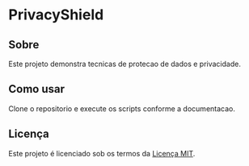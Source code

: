 # PrivacyShield

## Sobre
Este projeto demonstra tecnicas de protecao de dados e privacidade.

## Como usar
Clone o repositorio e execute os scripts conforme a documentacao.

## Licença
Este projeto é licenciado sob os termos da [Licença MIT](LICENSE).
